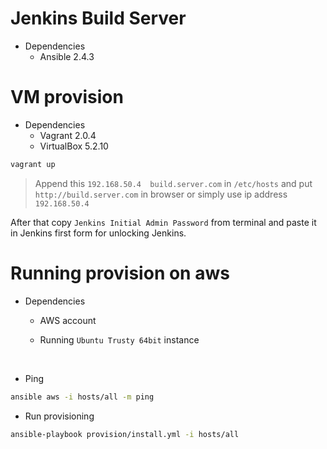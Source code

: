 # Jenkins Build Server

* Dependencies
  * Ansible 2.4.3

# VM provision

* Dependencies
  * Vagrant 2.0.4
  * VirtualBox 5.2.10

```sh
vagrant up
```

> Append this `192.168.50.4  build.server.com` in `/etc/hosts`
> and put `http://build.server.com` in browser
> or
> simply use ip address `192.168.50.4`

After that copy `Jenkins Initial Admin Password` from terminal and paste it in Jenkins first form for unlocking Jenkins.

# Running provision on aws

* Dependencies

  * AWS account

  * Running `Ubuntu Trusty 64bit` instance 

    ​

* Ping

```sh
ansible aws -i hosts/all -m ping
```

* Run provisioning

```sh
ansible-playbook provision/install.yml -i hosts/all
```
